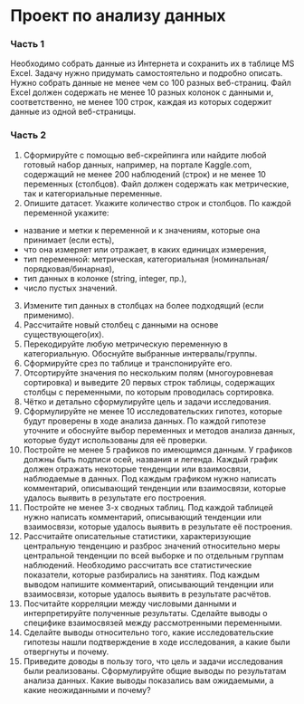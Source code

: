 # Проект по анализу данных

### Часть 1
Необходимо собрать данные из Интернета и сохранить их в таблице MS Excel. Задачу нужно придумать самостоятельно и подробно описать. Нужно собрать данные не менее чем со 100 разных веб-страниц. Файл Excel должен содержать не менее 10 разных колонок с данными и, соответственно, не менее 100 строк, каждая из которых содержит данные из одной веб-страницы.

### Часть 2

1. Сформируйте с помощью веб-скрейпинга или найдите любой готовый набор данных, например, на портале Kaggle.com, содержащий не менее 200 наблюдений (строк) и не менее 10 переменных (столбцов). Файл должен содержать как метрические, так и категориальные переменные. 
2. Опишите датасет. Укажите количество строк и столбцов. По каждой переменной укажите: 
- название и метки к переменной и к значениям, которые она принимает (если есть),
- что она измеряет или отражает, в каких единицах измерения,
- тип переменной: метрическая, категориальная (номинальная/порядковая/бинарная),
- тип данных в колонке (string, integer, пр.),
- число пустых значений.
3. Измените тип данных в столбцах на более подходящий (если применимо).
4. Рассчитайте новый столбец с данными на основе существующего(их).
5. Перекодируйте любую метрическую переменную в категориальную. Обоснуйте выбранные интервалы/группы. 
6. Сформируйте срез по таблице и транспонируйте его.
7. Отсортируйте значения по нескольким полям (многоуровневая сортировка) и выведите 20 первых строк таблицы, содержащих столбцы с переменными, по которым проводилась сортировка. 
8. Чётко и детально сформулируйте цель и задачи исследования. 
9. Сформулируйте не менее 10 исследовательских гипотез, которые будут проверены в ходе анализа данных. По каждой гипотезе уточните и обоснуйте выбор переменных и методов анализа данных, которые будут использованы для её проверки.
10. Постройте не менее 5 графиков по имеющимся данным. У графиков должны быть подписи осей, названия и легенда. Каждый график должен отражать некоторые тенденции или взаимосвязи, наблюдаемые в данных. Под каждым графиком нужно написать комментарий, описывающий тенденции или взаимосвязи, которые удалось выявить в результате его построения. 
11. Постройте не менее 3-х сводных таблиц. Под каждой таблицей нужно написать комментарий, описывающий тенденции или взаимосвязи, которые удалось выявить в результате её построения. 
12. Рассчитайте описательные статистики, характеризующие центральную тенденцию и разброс значений относительно меры центральной тенденции по всей выборке и по отдельным группам наблюдений. Необходимо рассчитать все статистические показатели, которые разбирались на занятиях. Под каждым выводом напишите комментарий, описывающий тенденции или взаимосвязи, которые удалось выявить в результате расчётов.
13. Посчитайте корреляции между числовыми данными и интерпретируйте полученные результаты. Сделайте выводы о специфике взаимосвязей между рассмотренными переменными.
14. Сделайте выводы относительно того, какие исследовательские гипотезы нашли подтверждение в ходе исследования, а какие были отвергнуты и почему.
15. Приведите доводы в пользу того, что цель и задачи исследования были реализованы. Сформулируйте общие выводы по результатам анализа данных. Какие выводы показались вам ожидаемыми, а какие неожиданными и почему?
